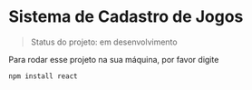 # Sistema de Cadastro de Jogos

> Status do projeto: em desenvolvimento

Para rodar esse projeto na sua máquina, por favor digite

```
npm install react
```
